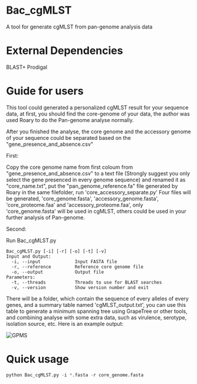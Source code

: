 # Bac_cgMLST
A tool for generate cgMLST from pan-genome analysis data

# External Dependencies
BLAST+
Prodigal

# Guide for users
This tool could generated a personalized cgMLST result for your sequence data, at first, you should find the core-genome of your data, the author was used Roary to do the Pan-genome analyse normally.

After you finished the analyse, the core genome and the accessory genome of your sequence could be separated based on the "gene_presence_and_absence.csv"

First:

Copy the core genome name from first coloum from "gene_presence_and_absence.csv" to a text file (Strongly suggest you only select the gene presenced in every genome sequence) and renamed it as "core_name.txt", put the "pan_genome_reference.fa" file generated by Roary in the same filefolder, run 'core_accessory_separate.py'
Four files will be generated, 'core_genome.fasta', 'accessory_genome.fasta', 'core_proteome.faa' and 'accessory_proteome.faa', only 'core_genome.fasta' will be used in cgMLST, others could be used in your further analysis of Pan-genome.

Second:

Run Bac_cgMLST.py

```
Bac_cgMLST.py [-i] [-r] [-o] [-t] [-v]
Input and Output:
  -i, --input             Input FASTA file
  -r, --reference         Reference core genome file
  -o, --output            Output file
Parameters:
  -t, --threads           Threads to use for BLAST searches
  -v, --version           Show version number and exit
```

There will be a folder, which contain the sequence of every alleles of every genes, and a summary table named 'cgMLST_output.txt', you can use this table to generate a minimum spanning tree using GrapeTree or other tools, and combining analyse with some extra data, such as virulence, serotype, isolation source, etc. Here is an example output:

![GPMS](https://github.com/guogenglin/Bac_cgMLST/assets/108860907/c6f70bcf-097e-4b5b-81d6-84d28382a6a4)

# Quick usage
``` Python
python Bac_cgMLST.py -i *.fasta -r core_genome.fasta
```

